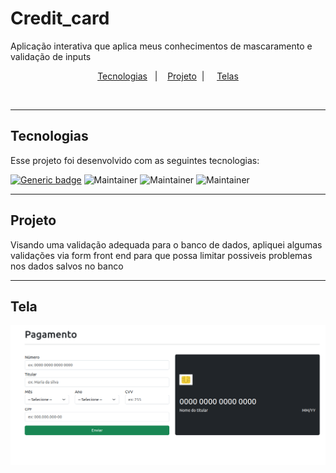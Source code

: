 # Credit_card
Aplicação interativa que aplica meus conhecimentos de mascaramento e validação de inputs

<p align="center">
  <a href="#tecnologias">Tecnologias</a>&nbsp;&nbsp;&nbsp;|&nbsp;&nbsp;&nbsp;
  <a href="#projeto">Projeto</a>&nbsp; | &nbsp;&nbsp;&nbsp;
  <a href="#telas">Telas</a>

</p>

<br>

---

## Tecnologias

Esse projeto foi desenvolvido com as seguintes tecnologias:

[![Generic badge](https://img.shields.io/badge/MarkupLanguage-HTML-<COLOR>.svg)](https://shields.io/)
![Maintainer](https://img.shields.io/badge/StyleSheet-CSS-blue)
![Maintainer](https://img.shields.io/badge/Programming-Javascript-yellow)
![Maintainer](https://img.shields.io/badge/Framework-Bootstrap-red)

---

## Projeto

Visando uma validação adequada para o banco de dados, apliquei algumas validações via form front end para que possa limitar possiveis problemas nos dados salvos no banco

---

## Tela

<img src="./assets/github/sprint.png"><br>

